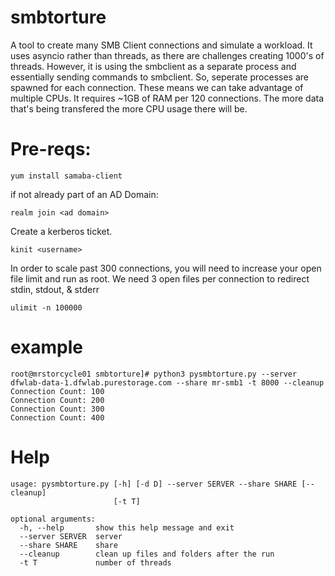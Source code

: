 # smbtorture

A tool to create many SMB Client connections and simulate a workload.  It uses asyncio rather than threads, as there are challenges creating 1000's of threads.  However, it is using the smbclient as a separate process and essentially sending commands to smbclient.  So, seperate processes are spawned for each connection.  These means we can take advantage of multiple CPUs.   It requires ~1GB of RAM per 120 connections.  The more data that's being transfered the more CPU usage there will be.

# Pre-reqs:
```
yum install samaba-client
```

if not already part of an AD Domain:
```
realm join <ad domain>
```
  
Create a kerberos ticket.
```
kinit <username>
```
  
In order to scale past 300 connections, you will need to increase your open file limit and run as root.  We need 3 open files per connection to redirect stdin, stdout, & stderr
```
ulimit -n 100000
```
  
# example
```
root@mrstorcycle01 smbtorture]# python3 pysmbtorture.py --server dfwlab-data-1.dfwlab.purestorage.com --share mr-smb1 -t 8000 --cleanup
Connection Count: 100
Connection Count: 200
Connection Count: 300
Connection Count: 400
```

# Help

```
usage: pysmbtorture.py [-h] [-d D] --server SERVER --share SHARE [--cleanup]
                       [-t T]

optional arguments:
  -h, --help       show this help message and exit
  --server SERVER  server
  --share SHARE    share
  --cleanup        clean up files and folders after the run
  -t T             number of threads
```

  

